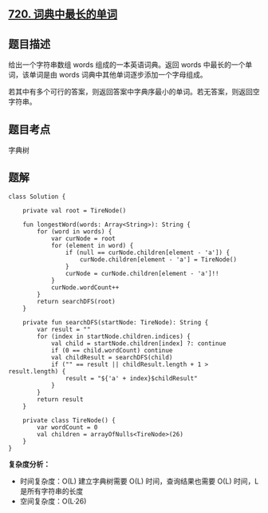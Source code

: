 ## [720. 词典中最长的单词](https://leetcode.cn/problems/longest-word-in-dictionary/description/)

## 题目描述

给出一个字符串数组 words 组成的一本英语词典。返回 words 中最长的一个单词，该单词是由 words 词典中其他单词逐步添加一个字母组成。

若其中有多个可行的答案，则返回答案中字典序最小的单词。若无答案，则返回空字符串。

## 题目考点

字典树

## 题解
 
```
class Solution {

    private val root = TireNode()

    fun longestWord(words: Array<String>): String {
        for (word in words) {
            var curNode = root
            for (element in word) {
                if (null == curNode.children[element - 'a']) {
                    curNode.children[element - 'a'] = TireNode()
                }
                curNode = curNode.children[element - 'a']!!
            }
            curNode.wordCount++
        }
        return searchDFS(root)
    }

    private fun searchDFS(startNode: TireNode): String {
        var result = ""
        for (index in startNode.children.indices) {
            val child = startNode.children[index] ?: continue
            if (0 == child.wordCount) continue
            val childResult = searchDFS(child)
            if ("" == result || childResult.length + 1 > result.length) {
                result = "${'a' + index}$childResult"
            }
        }
        return result
    }

    private class TireNode() {
        var wordCount = 0
        val children = arrayOfNulls<TireNode>(26)
    }
}
```

**复杂度分析：**

- 时间复杂度：O(L) 建立字典树需要 O(L) 时间，查询结果也需要 O(L) 时间，L 是所有字符串的长度
- 空间复杂度：O(L·26) 
